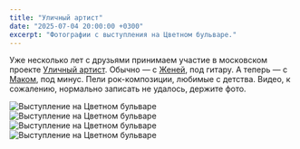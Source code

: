 ```yaml
---
title: "Уличный артист"
date: "2025-07-04 20:00:00 +0300"
excerpt: "Фотографии с выступления на Цветном бульваре."
---
```


Уже несколько лет с друзьями принимаем участие в московском проекте [Уличный артист](https://www.mos.ru/city/projects/streetmusicfest/).
Обычно — с [Женей](https://vk.com/ezavedeev), под гитару.
А теперь — с [Маком](https://vk.com/makgallrock), под минус.
Пели рок-композиции, любимые с детства.
Видео, к сожалению, нормально записать не удалось, держите фото.

![Выступление на Цветном бульваре](https://github.com/user-attachments/assets/997e71c1-d536-4543-af9b-c672a26bc322)
![Выступление на Цветном бульваре](https://github.com/user-attachments/assets/d57c421d-3848-47d3-974f-c9cf375c9f74)
![Выступление на Цветном бульваре](https://github.com/user-attachments/assets/9a0185cf-900b-4177-9f06-8e8f739d4e1e)
![Выступление на Цветном бульваре](https://github.com/user-attachments/assets/d3b1d3b3-0ea6-4ca6-9ba8-0d2866efd18d)
